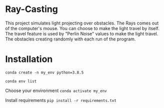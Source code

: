 # Ray-Casting
This project simulates light projecting over obstacles. The Rays comes out of the computer's mouse. You can choose to make the light travel by itself.
The travel feature is used by "Perlin Noise" values to make the light travel. The obstacles creating randomly with each run of the program. 
# Installation
```conda create -n my_env python=3.8.5```

```conda env list```

Choose your environment
```conda activate my_env```

Install requirements
```pip install -r requirements.txt```
